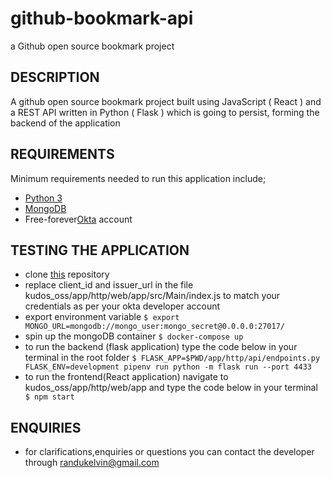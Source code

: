 # github-bookmark-api
a Github open source bookmark project 

## DESCRIPTION
A github open source bookmark project built using JavaScript ( React )  and a REST API written in Python ( Flask ) which is going to persist, forming the backend of the application

## REQUIREMENTS
Minimum requirements needed to run this application include;
- [Python 3](https://www.python.org/download/releases/3.0/)
- [MongoDB](https://www.mongodb.com/)
- Free-forever[Okta](https://developer.okta.com/signup/) account

## TESTING THE APPLICATION 
- clone [this](https://github.com/kelvinrandu/github-bookmark-api) repository
- replace  client_id and issuer_url in the file kudos_oss/app/http/web/app/src/Main/index.js to match your credentials as per your okta developer account
- export environment variable
``` $ export MONGO_URL=mongodb://mongo_user:mongo_secret@0.0.0.0:27017/ ```
- spin up the mongoDB container
``` $ docker-compose up ```
- to run the backend (flask application) type the code below in your terminal in the root folder
``` $ FLASK_APP=$PWD/app/http/api/endpoints.py FLASK_ENV=development pipenv run python -m flask run --port 4433 ```
- to run the frontend(React application) navigate to kudos_oss/app/http/web/app and type the code below in your terminal
``` $ npm start```

## ENQUIRIES
- for clarifications,enquiries or questions you can contact the developer through randukelvin@gmail.com